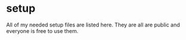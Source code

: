 # setup
All of my needed setup files are listed here.
They are all are public and everyone is free to use them.
